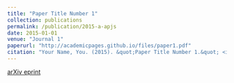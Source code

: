 ```yaml
---
title: "Paper Title Number 1"
collection: publications
permalink: /publication/2015-a-apjs
date: 2015-01-01
venue: "Journal 1"
paperurl: "http://academicpages.github.io/files/paper1.pdf"
citation: "Your Name, You. (2015). &quot;Paper Title Number 1.&quot; <i>Journal 1</i>, 1(1):X."
---
```


[arXiv eprint]()
